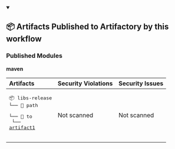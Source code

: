 


<details open>

<summary> <h2> 📦 Artifacts Published to Artifactory by this workflow </h2></summary><p></p>



<h3>Published Modules</h3>



**maven**



|  Artifacts |  Security Violations | Security Issues |
|:------------|:---------------------|:------------------|
|<pre>📦 libs-release<br>└── 📁 path<br>    └── 📁 to<br>        └── <a href='https://myplatform.com/ui/repos/tree/General/libs-release/path/to/artifact1?clearFilter=true' target="_blank">artifact1</a><br><br></pre> | Not scanned | Not scanned |


</details>


